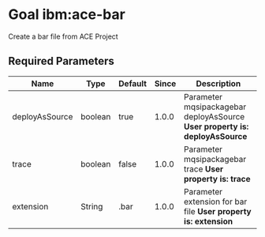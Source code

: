# Goal ibm:ace-bar

Create a bar file from ACE Project

## Required Parameters

| Name           | Type    | Default | Since | Description                                                                  |
| -------------- | ------- | ------- | ----- | ---------------------------------------------------------------------------- |
| deployAsSource | boolean | true    | 1.0.0 | Parameter mqsipackagebar deployAsSource **User property is: deployAsSource** |
| trace          | boolean | false   | 1.0.0 | Parameter mqsipackagebar trace **User property is: trace**                   |
| extension      | String  | .bar    | 1.0.0 | Parameter extension for bar file  **User property is: extension**            |
